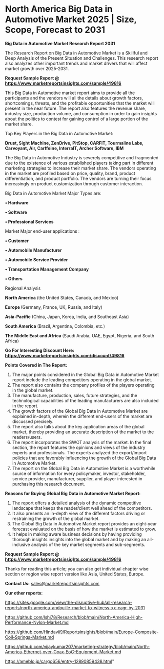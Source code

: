 # North America Big Data in Automotive Market 2025 | Size, Scope, Forecast to 2031

<strong>Big Data in Automotive Market Research Report 2031</strong>

The Research Report on Big Data in Automotive Market is a Skillful and Deep Analysis of the Present Situation and Challenges. This research report also analyzes other important trends and market drivers that will affect market growth over 2025-2031.

<strong>Request Sample Report @ <a href=https://www.marketreportsinsights.com/sample/49816>https://www.marketreportsinsights.com/sample/49816</a></strong>

This Big Data in Automotive market report aims to provide all the participants and the vendors will all the details about growth factors, shortcomings, threats, and the profitable opportunities that the market will present in the near future. The report also features the revenue share, industry size, production volume, and consumption in order to gain insights about the politics to contest for gaining control of a large portion of the market share.

Top Key Players in the Big Data in Automotive Market:

<strong>Drust, Sight Machine, ZenDrive, PitStop, CARFIT, Tourmaline Labs, Carvoyant, Air, Carffeine, InterraIT, Archer Software, IBM</strong>

The Big Data in Automotive Industry is severely competitive and fragmented due to the existence of various established players taking part in different marketing strategies to increase their market share. The vendors operating in the market are profiled based on price, quality, brand, product differentiation, and product portfolio. The vendors are turning their focus increasingly on product customization through customer interaction.

Big Data in Automotive Market Major Types are:

<strong>•  Hardware

•  Software

•  Professional Services</strong>

Market Major end-user applications :

<strong>•  Customer

•  Automobile Manufacturer

•  Automobile Service Provider

•  Transportation Management Company

•  Others</strong>

Regional Analysis

</u><strong><b>North America</b></strong> (the United States, Canada, and Mexico)

<strong><b>Europe </b></strong>(Germany, France, UK, Russia, and Italy)

<strong><b>Asia-Pacific</b></strong> (China, Japan, Korea, India, and Southeast Asia)

<strong><b>South America</b></strong> (Brazil, Argentina, Colombia, etc.)

<strong><b>The Middle East and Africa</b></strong> (Saudi Arabia, UAE, Egypt, Nigeria, and South Africa)

<strong>Go For Interesting Discount Here: <a href=https://www.marketreportsinsights.com/discount/49816>https://www.marketreportsinsights.com/discount/49816</a></strong>

<strong>Points Covered in The Report:</strong>
<ol>
  <li>The major points considered in the Global Big Data in Automotive Market report include the leading competitors operating in the global market.</li>
  <li>The report also contains the company profiles of the players operating in the global market.</li>
  <li>The manufacture, production, sales, future strategies, and the technological capabilities of the leading manufacturers are also included in the report.</li>
  <li>The growth factors of the Global Big Data in Automotive Market are explained in-depth, wherein the different end-users of the market are discussed precisely.</li>
  <li>The report also talks about the key application areas of the global market, thereby providing an accurate description of the market to the readers/users.</li>
  <li>The report incorporates the SWOT analysis of the market. In the final section, the report features the opinions and views of the industry experts and professionals. The experts analyzed the export/import policies that are favorably influencing the growth of the Global Big Data in Automotive Market.</li>
  <li>The report on the Global Big Data in Automotive Market is a worthwhile source of information for every policymaker, investor, stakeholder, service provider, manufacturer, supplier, and player interested in purchasing this research document.</li>
</ol>
<strong>Reasons for Buying Global Big Data in Automotive Market Report:</strong>

<ol>
  <li>The report offers a detailed analysis of the dynamic competitive landscape that keeps the reader/client well ahead of the competitors.</li>
  <li>It also presents an in-depth view of the different factors driving or restraining the growth of the global market.</li>
  <li>The Global Big Data in Automotive Market report provides an eight-year forecast evaluated on the basis of how the market is estimated to grow.</li>
  <li>It helps in making aware business decisions by having providing thorough insights insights into the global market and by making an all-inclusive analysis of the key market segments and sub-segments.</li>
</ol>
<strong>Request Sample Report @ <a href=https://www.marketreportsinsights.com/sample/49816>https://www.marketreportsinsights.com/sample/49816</a></strong>


Thanks for reading this article; you can also get individual chapter wise section or region wise report version like Asia, United States, Europe.

<strong>Contact Us:</strong>
sales@marketreportsinsights.com

<strong>Our other reports:</strong>

<a href=https://sites.google.com/view/the-disruptive-hub/all-research-reports/north-america-andouille-market-to-witness-xx-cagr-by-2031>https://sites.google.com/view/the-disruptive-hub/all-research-reports/north-america-andouille-market-to-witness-xx-cagr-by-2031</a>

<a href=https://github.com/Ishi78/Research/blob/main/North-America-High-Performance-Nylon-Market.md>https://github.com/Ishi78/Research/blob/main/North-America-High-Performance-Nylon-Market.md</a>

<a href=https://github.com/Hindavii9/Reportsinsights/blob/main/Europe-Composite-Coil-Springs-Market.md>https://github.com/Hindavii9/Reportsinsights/blob/main/Europe-Composite-Coil-Springs-Market.md</a>

<a href=https://github.com/vijaykumar207/marketing-strategy/blob/main/North-America-Ethernet-over-Coax-EoC-Equipment-Market.md>https://github.com/vijaykumar207/marketing-strategy/blob/main/North-America-Ethernet-over-Coax-EoC-Equipment-Market.md</a>

<a href=https://ameblo.jp/cargo656/entry-12890859438.html>https://ameblo.jp/cargo656/entry-12890859438.html</a>"
